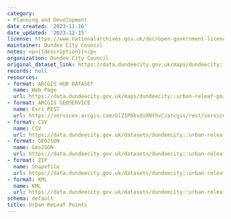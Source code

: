 ```yaml
---
category:
- Planning and Development
date_created: '2023-11-16'
date_updated: '2023-12-15'
license: https://www.nationalarchives.gov.uk/doc/open-government-licence/version/3/
maintainer: Dundee City Council
notes: <p>{{description}}</p>
organization: Dundee City Council
original_dataset_link: https://data.dundeecity.gov.uk/maps/dundeecity::urban-releaf-points
records: null
resources:
- format: ARCGIS HUB DATASET
  name: Web Page
  url: https://data.dundeecity.gov.uk/maps/dundeecity::urban-releaf-points
- format: ARCGIS GEOSERVICE
  name: Esri REST
  url: https://services.arcgis.com/GlZ1P6ksdiXNYhvC/arcgis/rest/services/Urban_ReLeaf_Points/FeatureServer/0
- format: CSV
  name: CSV
  url: https://data.dundeecity.gov.uk/datasets/dundeecity::urban-releaf-points.csv?where=1=1&outSR=%7B%22latestWkid%22%3A3857%2C%22wkid%22%3A102100%7D
- format: GEOJSON
  name: GeoJSON
  url: https://data.dundeecity.gov.uk/datasets/dundeecity::urban-releaf-points.geojson?where=1=1&outSR=%7B%22latestWkid%22%3A3857%2C%22wkid%22%3A102100%7D
- format: ZIP
  name: Shapefile
  url: https://data.dundeecity.gov.uk/datasets/dundeecity::urban-releaf-points.zip?where=1=1&outSR=%7B%22latestWkid%22%3A3857%2C%22wkid%22%3A102100%7D
- format: KML
  name: KML
  url: https://data.dundeecity.gov.uk/datasets/dundeecity::urban-releaf-points.kml?where=1=1&outSR=%7B%22latestWkid%22%3A3857%2C%22wkid%22%3A102100%7D
schema: default
title: Urban ReLeaf Points
---
```

